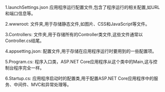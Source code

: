﻿1.launchSettings.json 应用程序运行配置文件,包含了程序运行的相关配置,如URL和端口信息等。

2.wwwroot: 文件夹,用于存储静态文件,如图片、CSS和JavaScript等文件。

3.Controllers: 文件夹,用于存储所有的Controller类文件,这些文件通常以Controller.cs结尾。

4.appsetting.json: 配置文件,用于存储在应用程序运行时要用到的一些配置项。

5.Program.cs: 程序入口类，ASP.NET Core应用程序从这个类中的Main,这与控制台程序完全一样。

6.Startup.cs: 应用程序启动时的配置类,用于配置ASP.NET Core应用程序中的服务、中间件、MVC和异常处理等。